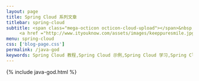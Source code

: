 ```yaml
---
layout: page
title: Spring Cloud 系列文章
titlebar: spring-cloud
subtitle: <span class="mega-octicon octicon-cloud-upload"></span>&nbsp;&nbsp;
     <a href ="http://www.ityouknow.com/assets/images/keeppuresmile.jpg">关注公众号：<font color="#00FF00">纯洁的微笑</font>，回复"springcloud"进群交流。</a>
menu: spring-cloud
css: ['blog-page.css']
permalink: /java-god
keywords: Spring Cloud 教程,Spring Cloud 示例,Spring Cloud 学习,Spring Cloud 资源,Spring Cloud
---
```

{% include java-god.html %}